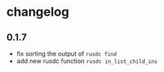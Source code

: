 # changelog

## 0.1.7

- fix sorting the output of `rusdc find`
- add new rusdc function `rusdc in_list_child_ins`
